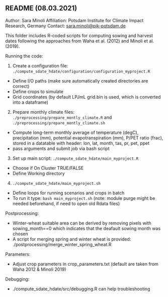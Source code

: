 README (08.03.2021)
------
Author: Sara Minoli
Affiliation: Potsdam Institute for Climate Impact Research, Germany
Contact: sara.minoli@pik-potsdam.de

This folder includes R-coded scripts for computing sowing and harvest dates following the approaches from Waha et al. (2012) and Minoli et al. (2019).

Running the code:

1) Create a configuration file: `./compute_sdate_hdate/configuration/configuration_myproject.R`
- Define I/O paths (make sure automatically created directories are correct)
- Define crops to simulate
- Grid coordinates (by default LPJmL grid.bin is used, which is converted into a dataframe)

2) Prepare monthly climate files: `./preprocessing/prepare_montly_climate.R` and `./preprocessing/prepare_montly_climate.sh`
- Compute long-term monthly average of temperature (degC), precipitation (mm), potential evapotranspiration (mm), P/PET ratio (frac), stored in a datatable with header: lon, lat, month, tas, pr, pet, ppet
- pass arguments and submit job via bash script

3) Set up main script: `./compute_sdate_hdate/main_myproject.R`
- Choose if On Cluster TRUE/FALSE
- Define Working directory

4) `./compute_sdate_hdate/main_myproject.sh`
- Define loops for running scenarios and crops in batch
- To run it type: `bash main_myproject.sh` (note: module purge might be needed beforehand, if need to open old Rdata files)

Postprocessing:
- Winter-wheat suitable area can be derived by removing pixels with sowing_month==0 which indicates that the deafault sowing month was chosen
- A script for merging spring and winter wheat is provided: ./postprocessing/merge_winter_spring_wheat.R

Parameters:
- Adjust crop parameters in crop_parameters.txt (default are taken from Waha 2012 & Minoli 2019)

Debugging:
- ./compute_sdate_hdate/src/debugging.R can help troubleshooting
